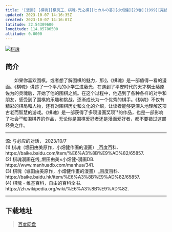 ```yaml
---
title: '[漫画] [棋魂][棋灵王、棋魂·光之棋][ヒカルの碁][小畑健][23卷][1999][完结][下载]'
updated: 2023-10-07 14:16:35Z
created: 2023-10-07 14:16:07Z
latitude: 22.54309600
longitude: 114.05786500
altitude: 0.0000
---
```



<p><a href="https://postimg.cc/tZv9BTgk" target="_blank"><img src="https://i.postimg.cc/Gtd9hTwW/R-C-1.jpg" alt="棋魂" referrerpolicy="no-referrer" /></a></p> <h2><a id="_1"></a>简介</h2> <p>  如果你喜欢围棋，或者想了解围棋的魅力，那么《棋魂》是一部值得一看的漫画。《棋魂》讲述了一个平凡的小学生进藤光，在遇到了平安时代的天才棋士藤原佐为的灵魂后，开始了他的围棋之旅。在这个过程中，他遇到了各种各样的对手和朋友，感受到了围棋的乐趣和挑战，逐渐成长为一个优秀的棋手。《棋魂》不仅有精彩的棋局和人物，还有对围棋历史和文化的介绍，让读者能够更深入地理解这项古老而智慧的游戏。《棋魂》是一部获得了多项漫画奖项¹²的作品，也是一部影响了社会³⁴和围棋界的作品，无论你是围棋爱好者还是漫画爱好者，都不要错过这部经典之作。</p> <hr /> <p>源: 与必应的对话， 2023/10/7<br /> (1) 棋魂（堀田由美原作，小畑健作画的漫画）_百度百科. https://baike.baidu.com/item/%E6%A3%8B%E9%AD%82/65857.<br /> (2) 棋魂漫画在线_堀田由美×小畑健-漫画DB. https://www.manhuadb.com/manhua/341.<br /> (3) 棋魂（堀田由美原作，小畑健作畫的漫畫）_百度百科. https://baike.baidu.hk/item/%E6%A3%8B%E9%AD%82/65857.<br /> (4) 棋魂 - 维基百科，自由的百科全书. https://zh.wikipedia.org/wiki/%E6%A3%8B%E9%AD%82.</p> <hr /> <h2><a id="_16"></a>下载地址</h2> <blockquote> <p><a href="https://pan.baidu.com/s/1zRuRK5adHvYNTPyx5K9NRA?pwd=7693" target="_blank">百度网盘</a></p> </blockquote>